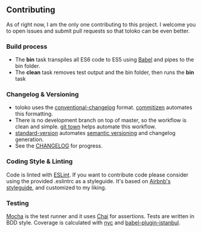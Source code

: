 ## Contributing

As of right now, I am the only one contributing to this project. I welcome you to open issues and submit pull requests so that toloko can be even better.

### Build process

- The **bin** task transpiles all ES6 code to ES5 using [Babel](http://babeljs.io) and pipes to the bin folder.
- The **clean** task removes test output and the bin folder, then runs the **bin** task

### Changelog & Versioning

- toloko uses the [conventional-changelog](https://github.com/conventional-changelog/conventional-changelog-angular/blob/master/convention.md) format. [commitizen](http://commitizen.github.io/cz-cli/) automates this formatting.
- There is no development branch on top of master, so the workflow is clean and simple. [git town](http://www.git-town.com/) helps automate this workflow.
- [standard-version](https://github.com/conventional-changelog/standard-version) automates [semantic versioning](http://semver.org/spec/v2.0.0.html) and changelog generation.
- See the [CHANGELOG](https://github.com/drawnepicenter/toloko/blob/master/CHANGELOG.md) for progress.

### Coding Style & Linting

Code is linted with [ESLint](http://eslint.org). If you want to contribute code please consider using the provided .eslintrc as a styleguide. It's based on [Airbnb's styleguide](https://github.com/airbnb/javascript), and customized to my liking.

### Testing

[Mocha](http://mochajs.org) is the test runner and it uses [Chai](http://chaijs.org) for assertions. Tests are written in BDD style. Coverage is calculated with [nyc](https://github.com/istanbuljs/nyc) and [babel-plugin-istanbul](https://github.com/istanbuljs/babel-plugin-istanbul).
